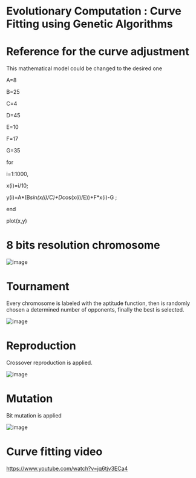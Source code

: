 # Evolutionary Computation : Curve Fitting using Genetic Algorithms

# Reference for the curve adjustment

This mathematical model could be changed to the desired one

A=8

B=25

C=4

D=45

E=10

F=17

G=35

for

i=1:1000,

x(i)=i/10;

y(i)=A*(B*sin(x(i)/C)+D*cos(x(i)/E))+F*x(i)-G ;

end

plot(x,y)

# 8 bits resolution chromosome

![image](https://user-images.githubusercontent.com/109912046/189811462-f3be9dbf-2278-4263-9d18-c8474e13037d.png)

# Tournament

Every chromosome is labeled with the aptitude function, then is randomly chosen a determined number of opponents, finally the best is selected.

![image](https://user-images.githubusercontent.com/109912046/189811740-347a1c61-da03-4269-89f6-003746028458.png)

# Reproduction

Crossover reproduction is applied.

![image](https://user-images.githubusercontent.com/109912046/189812012-64d3f720-1ff4-41f6-9190-f9d755a450ca.png)

# Mutation

Bit mutation is applied

![image](https://user-images.githubusercontent.com/109912046/189812124-08c9cd21-ab19-49ea-9066-c637e6dc59c7.png)

# Curve fitting video 

https://www.youtube.com/watch?v=jq6tjv3ECa4

